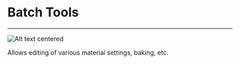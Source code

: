# Batch Tools

___

![Alt text centered](blender-images/panels/side-panel-batch-tools.png)

Allows editing of various material settings, baking, etc.
